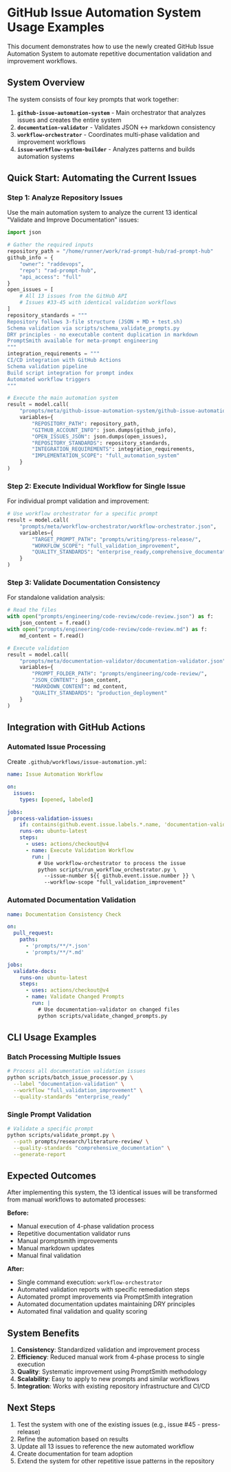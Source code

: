 # GitHub Issue Automation System Usage Examples

This document demonstrates how to use the newly created GitHub Issue Automation System to automate repetitive documentation validation and improvement workflows.

## System Overview

The system consists of four key prompts that work together:

1. **`github-issue-automation-system`** - Main orchestrator that analyzes issues and creates the entire system
2. **`documentation-validator`** - Validates JSON ↔ markdown consistency  
3. **`workflow-orchestrator`** - Coordinates multi-phase validation and improvement workflows
4. **`issue-workflow-system-builder`** - Analyzes patterns and builds automation systems

## Quick Start: Automating the Current Issues

### Step 1: Analyze Repository Issues

Use the main automation system to analyze the current 13 identical "Validate and Improve Documentation" issues:

```python
import json

# Gather the required inputs
repository_path = "/home/runner/work/rad-prompt-hub/rad-prompt-hub"
github_info = {
    "owner": "raddevops", 
    "repo": "rad-prompt-hub",
    "api_access": "full"
}
open_issues = [
    # All 13 issues from the GitHub API
    # Issues #33-45 with identical validation workflows
]
repository_standards = """
Repository follows 3-file structure (JSON + MD + test.sh)
Schema validation via scripts/schema_validate_prompts.py
DRY principles - no executable content duplication in markdown
PromptSmith available for meta-prompt engineering
"""
integration_requirements = """
CI/CD integration with GitHub Actions
Schema validation pipeline
Build script integration for prompt index
Automated workflow triggers
"""

# Execute the main automation system
result = model.call(
    "prompts/meta/github-issue-automation-system/github-issue-automation-system.json",
    variables={
        "REPOSITORY_PATH": repository_path,
        "GITHUB_ACCOUNT_INFO": json.dumps(github_info),
        "OPEN_ISSUES_JSON": json.dumps(open_issues),
        "REPOSITORY_STANDARDS": repository_standards,
        "INTEGRATION_REQUIREMENTS": integration_requirements,
        "IMPLEMENTATION_SCOPE": "full_automation_system"
    }
)
```

### Step 2: Execute Individual Workflow for Single Issue

For individual prompt validation and improvement:

```python
# Use workflow orchestrator for a specific prompt
result = model.call(
    "prompts/meta/workflow-orchestrator/workflow-orchestrator.json",
    variables={
        "TARGET_PROMPT_PATH": "prompts/writing/press-release/",
        "WORKFLOW_SCOPE": "full_validation_improvement",
        "QUALITY_STANDARDS": "enterprise_ready,comprehensive_documentation"
    }
)
```

### Step 3: Validate Documentation Consistency

For standalone validation analysis:

```python
# Read the files
with open("prompts/engineering/code-review/code-review.json") as f:
    json_content = f.read()
with open("prompts/engineering/code-review/code-review.md") as f:
    md_content = f.read()

# Execute validation
result = model.call(
    "prompts/meta/documentation-validator/documentation-validator.json",
    variables={
        "PROMPT_FOLDER_PATH": "prompts/engineering/code-review/",
        "JSON_CONTENT": json_content,
        "MARKDOWN_CONTENT": md_content,
        "QUALITY_STANDARDS": "production_deployment"
    }
)
```

## Integration with GitHub Actions

### Automated Issue Processing

Create `.github/workflows/issue-automation.yml`:

```yaml
name: Issue Automation Workflow

on:
  issues:
    types: [opened, labeled]

jobs:
  process-validation-issues:
    if: contains(github.event.issue.labels.*.name, 'documentation-validation')
    runs-on: ubuntu-latest
    steps:
      - uses: actions/checkout@v4
      - name: Execute Validation Workflow
        run: |
          # Use workflow-orchestrator to process the issue
          python scripts/run_workflow_orchestrator.py \
            --issue-number ${{ github.event.issue.number }} \
            --workflow-scope "full_validation_improvement"
```

### Automated Documentation Validation

```yaml
name: Documentation Consistency Check

on:
  pull_request:
    paths:
      - 'prompts/**/*.json'
      - 'prompts/**/*.md'

jobs:
  validate-docs:
    runs-on: ubuntu-latest
    steps:
      - uses: actions/checkout@v4
      - name: Validate Changed Prompts
        run: |
          # Use documentation-validator on changed files
          python scripts/validate_changed_prompts.py
```

## CLI Usage Examples

### Batch Processing Multiple Issues

```bash
# Process all documentation validation issues
python scripts/batch_issue_processor.py \
  --label "documentation-validation" \
  --workflow "full_validation_improvement" \
  --quality-standards "enterprise_ready"
```

### Single Prompt Validation

```bash
# Validate a specific prompt
python scripts/validate_prompt.py \
  --path prompts/research/literature-review/ \
  --quality-standards "comprehensive_documentation" \
  --generate-report
```

## Expected Outcomes

After implementing this system, the 13 identical issues will be transformed from manual workflows to automated processes:

**Before:**
- Manual execution of 4-phase validation process
- Repetitive documentation validator runs  
- Manual promptsmith improvements
- Manual markdown updates
- Manual final validation

**After:**
- Single command execution: `workflow-orchestrator`
- Automated validation reports with specific remediation steps
- Automated prompt improvements via PromptSmith integration
- Automated documentation updates maintaining DRY principles
- Automated final validation and quality scoring

## System Benefits

1. **Consistency**: Standardized validation and improvement process
2. **Efficiency**: Reduced manual work from 4-phase process to single execution
3. **Quality**: Systematic improvement using PromptSmith methodology
4. **Scalability**: Easy to apply to new prompts and similar workflows
5. **Integration**: Works with existing repository infrastructure and CI/CD

## Next Steps

1. Test the system with one of the existing issues (e.g., issue #45 - press-release)
2. Refine the automation based on results
3. Update all 13 issues to reference the new automated workflow
4. Create documentation for team adoption
5. Extend the system for other repetitive issue patterns in the repository